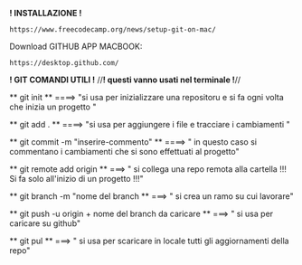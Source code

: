 **! INSTALLAZIONE !**

    https://www.freecodecamp.org/news/setup-git-on-mac/

Download GITHUB APP MACBOOK:

    https://desktop.github.com/


**! GIT COMANDI UTILI !** 
//**! questi vanno usati nel terminale !**//

** git init ** ====> "si usa per inizializzare una repositoru e si fa ogni volta che inizia un progetto "

** git add . ** ====> "si usa per aggiungere i file e tracciare i cambiamenti "

** git commit -m "inserire-commento" ** ====> " in questo caso si commentano i cambiamenti che si sono effettuati al progetto"

** git remote add origin ** ===> " si collega una repo remota alla cartella !!! Si fa solo all'inizio di un progetto !!!"

** git branch -m "nome del branch ** ===> " si crea un ramo su cui lavorare"

** git push -u origin + nome del branch da caricare ** ===> " si usa per caricare su github"

** git pul ** ===> " si usa per scaricare in locale tutti gli aggiornamenti della repo"